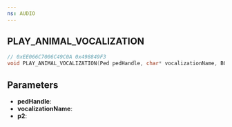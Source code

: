 ```yaml
---
ns: AUDIO
---
```

## PLAY_ANIMAL_VOCALIZATION

```c
// 0xEE066C7006C49C0A 0x498849F3
void PLAY_ANIMAL_VOCALIZATION(Ped pedHandle, char* vocalizationName, BOOL p2);
```

## Parameters
* **pedHandle**:
* **vocalizationName**:
* **p2**:
